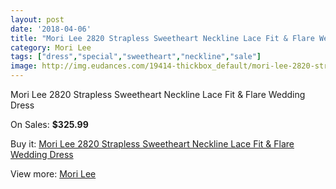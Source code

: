 ```yaml
---
layout: post
date: '2018-04-06'
title: "Mori Lee 2820 Strapless Sweetheart Neckline Lace Fit & Flare Wedding Dress"
category: Mori Lee
tags: ["dress","special","sweetheart","neckline","sale"]
image: http://img.eudances.com/19414-thickbox_default/mori-lee-2820-strapless-sweetheart-neckline-lace-fit-flare-wedding-dress.jpg
---
```

Mori Lee 2820 Strapless Sweetheart Neckline Lace Fit & Flare Wedding Dress

On Sales: **$325.99**
<a href="https://www.eudances.com/en/mori-lee/5773-mori-lee-2820-strapless-sweetheart-neckline-lace-fit-flare-wedding-dress.html"><amp-img layout="responsive" width="600" height="600" src="//img.eudances.com/19414-thickbox_default/mori-lee-2820-strapless-sweetheart-neckline-lace-fit-flare-wedding-dress.jpg" alt="Mori Lee 2820 Strapless Sweetheart Neckline Lace Fit & Flare Wedding Dress 0" /></a>
<a href="https://www.eudances.com/en/mori-lee/5773-mori-lee-2820-strapless-sweetheart-neckline-lace-fit-flare-wedding-dress.html"><amp-img layout="responsive" width="600" height="600" src="//img.eudances.com/19416-thickbox_default/mori-lee-2820-strapless-sweetheart-neckline-lace-fit-flare-wedding-dress.jpg" alt="Mori Lee 2820 Strapless Sweetheart Neckline Lace Fit & Flare Wedding Dress 1" /></a>
<a href="https://www.eudances.com/en/mori-lee/5773-mori-lee-2820-strapless-sweetheart-neckline-lace-fit-flare-wedding-dress.html"><amp-img layout="responsive" width="600" height="600" src="//img.eudances.com/19415-thickbox_default/mori-lee-2820-strapless-sweetheart-neckline-lace-fit-flare-wedding-dress.jpg" alt="Mori Lee 2820 Strapless Sweetheart Neckline Lace Fit & Flare Wedding Dress 2" /></a>

Buy it: [Mori Lee 2820 Strapless Sweetheart Neckline Lace Fit & Flare Wedding Dress](https://www.eudances.com/en/mori-lee/5773-mori-lee-2820-strapless-sweetheart-neckline-lace-fit-flare-wedding-dress.html "Mori Lee 2820 Strapless Sweetheart Neckline Lace Fit & Flare Wedding Dress")

View more: [Mori Lee](https://www.eudances.com/en/9-mori-lee "Mori Lee")